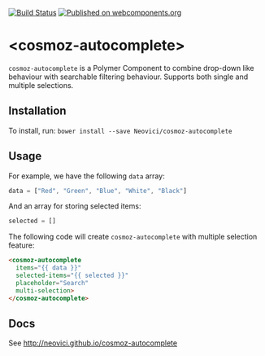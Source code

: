 [![Build Status](https://travis-ci.org/Neovici/cosmoz-autocomplete.svg?branch=master)](https://travis-ci.org/Neovici/cosmoz-autocomplete)
[![Published on webcomponents.org](https://img.shields.io/badge/webcomponents.org-published-blue.svg)](https://www.webcomponents.org/element/owner/my-element)

# &lt;cosmoz-autocomplete&gt;

`cosmoz-autocomplete` is a Polymer Component to combine drop-down like behaviour with searchable filtering behaviour. 
Supports both single and multiple selections.

## Installation

To install, run: `bower install --save Neovici/cosmoz-autocomplete`

## Usage

For example, we have the following `data` array:
```js
data = ["Red", "Green", "Blue", "White", "Black"]
```

And an array for storing selected items:
```js
selected = []
```

The following code will create `cosmoz-autocomplete` with multiple selection feature:
<!---
```
<custom-element-demo>
  <template is="dom-bind">
    <script src="../webcomponentsjs/webcomponents-lite.js"></script>
    <link rel="import" href="cosmoz-autocomplete.html">
    <next-code-block></next-code-block>
  </template>
</custom-element-demo>
```
-->
```html
<cosmoz-autocomplete 
  items="{{ data }}"
  selected-items="{{ selected }}"
  placeholder="Search"
  multi-selection>
</cosmoz-autocomplete>
```

## Docs

See http://neovici.github.io/cosmoz-autocomplete
